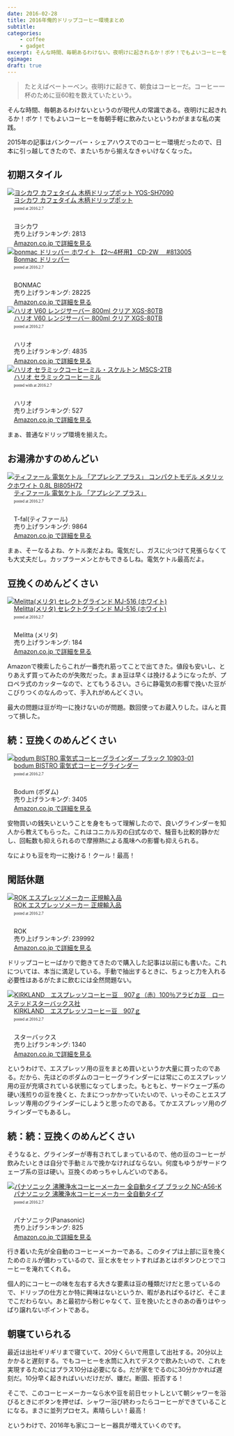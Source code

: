 ```yaml
---
date: 2016-02-28
title: 2016年俺的ドリップコーヒー環境まとめ
subtitle: 
categories: 
    - coffee
    - gadget
excerpt: そんな時間、毎朝あるわけない。夜明けに起きれるか！ボケ！でもよいコーヒーを毎朝手軽に飲みたいというわがままな私の実践。
ogimage: 
draft: true
---
```


> たとえばベートーベン。夜明けに起きて、朝食はコーヒーだ。コーヒー一杯のために豆60粒を数えていたという。

そんな時間、毎朝あるわけないというのが現代人の常識である。夜明けに起きれるか！ボケ！でもよいコーヒーを毎朝手軽に飲みたいというわがままな私の実践。

2015年の記事はバンクーバー・シェアハウスでのコーヒー環境だったので、日本に引っ越してきたので、またいちから揃えなきゃいけなくなった。

## 初期スタイル


<div class="azlink-box"><div class="azlink-image" style="float:left"><a href="http://www.amazon.co.jp/exec/obidos/ASIN/B000E5ZLQY/warikiru-22/" name="azlinklink" target="_blank"><img src="http://ecx.images-amazon.com/images/I/4115xLvHyuL._SL160_.jpg" alt="ヨシカワ カフェタイム 木柄ドリップポット YOS-SH7090" style="border:none" /></a></div><div class="azlink-info" style="float:left;margin-left:15px;line-height:120%"><div class="azlink-name" style="margin-bottom:10px;line-height:120%"><a href="http://www.amazon.co.jp/exec/obidos/ASIN/B000E5ZLQY/warikiru-22/" name="azlinklink" target="_blank">ヨシカワ カフェタイム 木柄ドリップポット</a><div class="azlink-powered-date" style="font-size:7pt;margin-top:5px;font-family:verdana;line-height:120%">posted at 2016.2.7</div></div><div class="azlink-detail"><br />ヨシカワ<br />売り上げランキング: 2813<br /></div><div class="azlink-link" style="margin-top:5px"><a href="http://www.amazon.co.jp/exec/obidos/ASIN/B000E5ZLQY/warikiru-22/" target="_blank">Amazon.co.jp で詳細を見る</a></div></div><div class="azlink-footer" style="clear:left"></div></div>

<div class="azlink-box"><div class="azlink-image" style="float:left"><a href="http://www.amazon.co.jp/exec/obidos/ASIN/B0050EOCXW/warikiru-22/" name="azlinklink" target="_blank"><img src="http://ecx.images-amazon.com/images/I/31wtbIFGlHL._SL160_.jpg" alt="bonmac ドリッパー ホワイト 【2～4杯用】 CD-2W　 #813005" style="border:none" /></a></div><div class="azlink-info" style="float:left;margin-left:15px;line-height:120%"><div class="azlink-name" style="margin-bottom:10px;line-height:120%"><a href="http://www.amazon.co.jp/exec/obidos/ASIN/B0050EOCXW/warikiru-22/" name="azlinklink" target="_blank">Bonmac ドリッパー</a><div class="azlink-powered-date" style="font-size:7pt;margin-top:5px;font-family:verdana;line-height:120%">posted at 2016.2.7</div></div><div class="azlink-detail"><br />BONMAC<br />売り上げランキング: 28225<br /></div><div class="azlink-link" style="margin-top:5px"><a href="http://www.amazon.co.jp/exec/obidos/ASIN/B0050EOCXW/warikiru-22/" target="_blank">Amazon.co.jp で詳細を見る</a></div></div><div class="azlink-footer" style="clear:left"></div></div>

<div class="azlink-box"><div class="azlink-image" style="float:left"><a href="http://www.amazon.co.jp/exec/obidos/ASIN/B000P4B4LU/warikiru-22/" name="azlinklink" target="_blank"><img src="http://ecx.images-amazon.com/images/I/414-r7wrUkL._SL160_.jpg" alt="ハリオ V60 レンジサーバー 800ml クリア XGS-80TB" style="border:none" /></a></div><div class="azlink-info" style="float:left;margin-left:15px;line-height:120%"><div class="azlink-name" style="margin-bottom:10px;line-height:120%"><a href="http://www.amazon.co.jp/exec/obidos/ASIN/B000P4B4LU/warikiru-22/" name="azlinklink" target="_blank">ハリオ V60 レンジサーバー 800ml クリア XGS-80TB</a><div class="azlink-powered-date" style="font-size:7pt;margin-top:5px;font-family:verdana;line-height:120%">posted at 2016.2.7</div></div><div class="azlink-detail"><br />ハリオ<br />売り上げランキング: 4835<br /></div><div class="azlink-link" style="margin-top:5px"><a href="http://www.amazon.co.jp/exec/obidos/ASIN/B000P4B4LU/warikiru-22/" target="_blank">Amazon.co.jp で詳細を見る</a></div></div><div class="azlink-footer" style="clear:left"></div></div>

<div class="azlink-box"><div class="azlink-image" style="float:left"><a href="http://www.amazon.co.jp/exec/obidos/ASIN/B001802PIQ/warikiru-22/" name="azlinklink" target="_blank"><img src="http://ecx.images-amazon.com/images/I/415JCWEK1sL._SL160_.jpg" alt="ハリオ セラミックコーヒーミル・スケルトン MSCS-2TB" style="border:none" /></a></div><div class="azlink-info" style="float:left;margin-left:15px;line-height:120%"><div class="azlink-name" style="margin-bottom:10px;line-height:120%"><a href="http://www.amazon.co.jp/exec/obidos/ASIN/B001802PIQ/warikiru-22/" name="azlinklink" target="_blank">ハリオ セラミックコーヒーミル</a><div class="azlink-powered-date" style="font-size:7pt;margin-top:5px;font-family:verdana;line-height:120%">posted with at 2016.2.7</div></div><div class="azlink-detail"><br />ハリオ<br />売り上げランキング: 527<br /></div><div class="azlink-link" style="margin-top:5px"><a href="http://www.amazon.co.jp/exec/obidos/ASIN/B001802PIQ/warikiru-22/" target="_blank">Amazon.co.jp で詳細を見る</a></div></div><div class="azlink-footer" style="clear:left"></div></div>

まぁ、普通なドリップ環境を揃えた。

## お湯沸かすのめんどい

<div class="azlink-box"><div class="azlink-image" style="float:left"><a href="http://www.amazon.co.jp/exec/obidos/ASIN/B00LP0FEP0/warikiru-22/" name="azlinklink" target="_blank"><img src="http://ecx.images-amazon.com/images/I/41VA7U7ZKqL._SL160_.jpg" alt="ティファール 電気ケトル 「アプレシア プラス」 コンパクトモデル メタリックホワイト 0.8L BI805H72" style="border:none" /></a></div><div class="azlink-info" style="float:left;margin-left:15px;line-height:120%"><div class="azlink-name" style="margin-bottom:10px;line-height:120%"><a href="http://www.amazon.co.jp/exec/obidos/ASIN/B00LP0FEP0/warikiru-22/" name="azlinklink" target="_blank">ティファール 電気ケトル 「アプレシア プラス」</a><div class="azlink-powered-date" style="font-size:7pt;margin-top:5px;font-family:verdana;line-height:120%">posted at 2016.2.7</div></div><div class="azlink-detail"><br />T-fal(ティファール)<br />売り上げランキング: 9864<br /></div><div class="azlink-link" style="margin-top:5px"><a href="http://www.amazon.co.jp/exec/obidos/ASIN/B00LP0FEP0/warikiru-22/" target="_blank">Amazon.co.jp で詳細を見る</a></div></div><div class="azlink-footer" style="clear:left"></div></div>

まぁ、そーなるよね、ケトル楽だよね。電気だし、ガスに火つけて見張らなくても大丈夫だし。カップラーメンとかもできるしね。電気ケトル最高だよ。

## 豆挽くのめんどくさい

<div class="azlink-box"><div class="azlink-image" style="float:left"><a href="http://www.amazon.co.jp/exec/obidos/ASIN/B00068N40O/warikiru-22/" name="azlinklink" target="_blank"><img src="http://ecx.images-amazon.com/images/I/31HhZP1DdIL._SL160_.jpg" alt="Melitta(メリタ) セレクトグラインド MJ-516 (ホワイト)" style="border:none" /></a></div><div class="azlink-info" style="float:left;margin-left:15px;line-height:120%"><div class="azlink-name" style="margin-bottom:10px;line-height:120%"><a href="http://www.amazon.co.jp/exec/obidos/ASIN/B00068N40O/warikiru-22/" name="azlinklink" target="_blank">Melitta(メリタ) セレクトグラインド MJ-516 (ホワイト)</a><div class="azlink-powered-date" style="font-size:7pt;margin-top:5px;font-family:verdana;line-height:120%">posted at 2016.2.7</div></div><div class="azlink-detail"><br />Melitta (メリタ)<br />売り上げランキング: 184<br /></div><div class="azlink-link" style="margin-top:5px"><a href="http://www.amazon.co.jp/exec/obidos/ASIN/B00068N40O/warikiru-22/" target="_blank">Amazon.co.jp で詳細を見る</a></div></div><div class="azlink-footer" style="clear:left"></div></div>

Amazonで検索したらこれが一番売れ筋ってことで出てきた。値段も安いし、とりあえず買ってみたのが失敗だった。まぁ豆は早くは挽けるようになったが、プロペラ式のカッターなので、とてもうるさい。さらに静電気の影響で挽いた豆がこびりつくのなんのって、手入れがめんどくさい。

最大の問題は豆が均一に挽けないのが問題。数回使ってお蔵入りした。ほんと買って損した。

## 続：豆挽くのめんどくさい

<div class="azlink-box"><div class="azlink-image" style="float:left"><a href="http://www.amazon.co.jp/exec/obidos/ASIN/B005F2H7Z4/warikiru-22/" name="azlinklink" target="_blank"><img src="http://ecx.images-amazon.com/images/I/41yHVyqmAEL._SL160_.jpg" alt="bodum BISTRO 電気式コーヒーグラインダー ブラック 10903-01" style="border:none" /></a></div><div class="azlink-info" style="float:left;margin-left:15px;line-height:120%"><div class="azlink-name" style="margin-bottom:10px;line-height:120%"><a href="http://www.amazon.co.jp/exec/obidos/ASIN/B005F2H7Z4/warikiru-22/" name="azlinklink" target="_blank">bodum BISTRO 電気式コーヒーグラインダー </a><div class="azlink-powered-date" style="font-size:7pt;margin-top:5px;font-family:verdana;line-height:120%">posted at 2016.2.7</div></div><div class="azlink-detail"><br />Bodum (ボダム)<br />売り上げランキング: 3405<br /></div><div class="azlink-link" style="margin-top:5px"><a href="http://www.amazon.co.jp/exec/obidos/ASIN/B005F2H7Z4/warikiru-22/" target="_blank">Amazon.co.jp で詳細を見る</a></div></div><div class="azlink-footer" style="clear:left"></div></div>

安物買いの銭失いということを身をもって理解したので、良いグラインダーを知人から教えてもらった。これはコニカル刃の臼式なので、騒音も比較的静かだし、回転数も抑えられるので摩擦熱による風味への影響も抑えられる。

なによりも豆を均一に挽ける！クール！最高！


## 閑話休題

<div class="azlink-box"><div class="azlink-image" style="float:left"><a href="http://www.amazon.co.jp/exec/obidos/ASIN/B00KXQF82G/warikiru-22/" name="azlinklink" target="_blank"><img src="http://ecx.images-amazon.com/images/I/512Mtr7T6pL._SL160_.jpg" alt="ROK エスプレッソメーカー 正規輸入品" style="border:none" /></a></div><div class="azlink-info" style="float:left;margin-left:15px;line-height:120%"><div class="azlink-name" style="margin-bottom:10px;line-height:120%"><a href="http://www.amazon.co.jp/exec/obidos/ASIN/B00KXQF82G/warikiru-22/" name="azlinklink" target="_blank">ROK エスプレッソメーカー 正規輸入品</a><div class="azlink-powered-date" style="font-size:7pt;margin-top:5px;font-family:verdana;line-height:120%">posted at 2016.2.7</div></div><div class="azlink-detail"><br />ROK<br />売り上げランキング: 239992<br /></div><div class="azlink-link" style="margin-top:5px"><a href="http://www.amazon.co.jp/exec/obidos/ASIN/B00KXQF82G/warikiru-22/" target="_blank">Amazon.co.jp で詳細を見る</a></div></div><div class="azlink-footer" style="clear:left"></div></div>

ドリップコーヒーばかりで飽きてきたので購入した記事は以前にも書いた。これについては、本当に満足している。手動で抽出するときに、ちょっと力を入れる必要性はあるがたまに飲むには全然問題ない。

<div class="azlink-box"><div class="azlink-image" style="float:left"><a href="http://www.amazon.co.jp/exec/obidos/ASIN/B003M71UUC/warikiru-22/" name="azlinklink" target="_blank"><img src="http://ecx.images-amazon.com/images/I/51bgWkVgXXL._SL160_.jpg" alt="KIRKLAND　エスプレッソコーヒー豆　907ｇ（赤）100％アラビカ豆　ローステッドスターバックス社" style="border:none" /></a></div><div class="azlink-info" style="float:left;margin-left:15px;line-height:120%"><div class="azlink-name" style="margin-bottom:10px;line-height:120%"><a href="http://www.amazon.co.jp/exec/obidos/ASIN/B003M71UUC/warikiru-22/" name="azlinklink" target="_blank">KIRKLAND　エスプレッソコーヒー豆　907ｇ</a><div class="azlink-powered-date" style="font-size:7pt;margin-top:5px;font-family:verdana;line-height:120%">posted at 2016.2.7</div></div><div class="azlink-detail"><br />スターバックス<br />売り上げランキング: 1340<br /></div><div class="azlink-link" style="margin-top:5px"><a href="http://www.amazon.co.jp/exec/obidos/ASIN/B003M71UUC/warikiru-22/" target="_blank">Amazon.co.jp で詳細を見る</a></div></div><div class="azlink-footer" style="clear:left"></div></div>

というわけで、エスプレッソ用の豆をまとめ買いというか大量に買ったのである。だから、先ほどのボダムのコーヒーグラインダーには常にこのエスプレッソ用の豆が充填されている状態になってしまった。もともと、サードウェーブ系の硬い浅煎りの豆を挽くと、たまにつっかかっていたいので、いっそのことエスプレッソ専用のグラインダーにしようと思ったのである。てかエスプレッソ用のグラインダーでもあるし。

## 続：続：豆挽くのめんどくさい

そうなると、グラインダーが専有されてしまっているので、他の豆のコーヒーが飲みたいときは自分で手動ミルで挽かなければならない。何度もゆうがサードウェーブ系の豆は硬い。豆挽くのめっちゃしんどいのである。

<div class="azlink-box"><div class="azlink-image" style="float:left"><a href="http://www.amazon.co.jp/exec/obidos/ASIN/B00O7HUQWE/warikiru-22/ref=nosim/" name="azlinklink" target="_blank"><img src="http://ecx.images-amazon.com/images/I/41VxBVASymL._SL160_.jpg" alt="パナソニック 沸騰浄水コーヒーメーカー 全自動タイプ ブラック NC-A56-K" style="border:none" /></a></div><div class="azlink-info" style="float:left;margin-left:15px;line-height:120%"><div class="azlink-name" style="margin-bottom:10px;line-height:120%"><a href="http://www.amazon.co.jp/exec/obidos/ASIN/B00O7HUQWE/warikiru-22/ref=nosim/" name="azlinklink" target="_blank">パナソニック 沸騰浄水コーヒーメーカー 全自動タイプ</a><div class="azlink-powered-date" style="font-size:7pt;margin-top:5px;font-family:verdana;line-height:120%">posted at 2016.2.7</div></div><div class="azlink-detail"><br />パナソニック(Panasonic)<br />売り上げランキング: 825<br /></div><div class="azlink-link" style="margin-top:5px"><a href="http://www.amazon.co.jp/exec/obidos/ASIN/B00O7HUQWE/warikiru-22/ref=nosim/" target="_blank">Amazon.co.jp で詳細を見る</a></div></div><div class="azlink-footer" style="clear:left"></div></div>

行き着いた先が全自動のコーヒーメーカーである。このタイプは上部に豆を挽くためのミルが備わっているので、豆と水をセットすればあとはボタンひとつでコーヒーを淹れてくれる。

個人的にコーヒーの味を左右する大きな要素は豆の種類だけだと思っているので、ドリップの仕方とか特に興味はないというか、暇があればやるけど、そこまでこだわらない。あと最初から粉じゃなくて、豆を挽いたときのあの香りはやっぱり譲れないポイントである。

## 朝寝ていられる

最近は出社ギリギリまで寝ていて、20分くらいで用意して出社する。20分以上かかると遅刻する。でもコーヒーを水筒に入れてデスクで飲みたいので、これを実現するためにはプラス10分は必要になる。だが家をでるのに30分かかれば遅刻だ。10分早く起きればいいだけだが、嫌だ。断固、拒否する！

そこで、このコーヒーメーカーなら水や豆を前日セットしといて朝シャワーを浴びるときにボタンを押せば、シャワー浴び終わったらコーヒーができていることになる。まさに並列プロセス。素晴らしい！最高！

というわけで、2016年も家にコーヒー器具が増えていくのです。

















